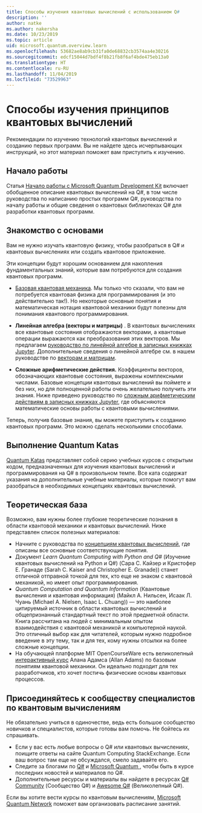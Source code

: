 ```yaml
---
title: Способы изучения квантовых вычислений с использованием Q#
description: ''
author: natke
ms.author: nakersha
ms.date: 10/23/2019
ms.topic: article
uid: microsoft.quantum.overview.learn
ms.openlocfilehash: 53682ae8ab9cb31fa0de68832cb3574aa4e30216
ms.sourcegitcommit: edcf15044d7bdf4f8b21fb8f6af4bde475eb13a0
ms.translationtype: HT
ms.contentlocale: ru-RU
ms.lasthandoff: 11/04/2019
ms.locfileid: "73529963"
---
```

# <a name="how-to-learn-quantum-computing"></a>Способы изучения принципов квантовых вычислений

Рекомендации по изучению технологий квантовых вычислений и созданию первых программ. Вы не найдете здесь исчерпывающих инструкций, но этот материал поможет вам приступить к изучению.

## <a name="getting-started-overview"></a>Начало работы

Статья [Начало работы с Microsoft Quantum Development Kit](xref:microsoft.quantum.welcome) включает обобщенное описание квантовых вычислений на Q#, в том числе руководства по написанию простых программ Q#, руководства по началу работы и общие сведения о квантовых библиотеках Q# для разработки квантовых программ.

## <a name="learning-the-basics-what-do-you-need-to-know"></a>Знакомство с основами

Вам не нужно изучать квантовую физику, чтобы разобраться в Q# и квантовых вычислениях или создать квантовое приложение.

Эти концепции будут хорошим основанием для накопления фундаментальных знаний, которые вам потребуются для создания квантовых программ.  

* [Базовая квантовая механика](xref:microsoft.quantum.concepts.intro). Мы только что сказали, что вам не потребуется квантовая физика для программирования (и это действительно так!). Но некоторые основные понятия и математическая нотация квантовой механики будут полезны для понимания квантового программирования.

* **Линейная алгебра (векторы и матрицы)** . В квантовых вычислениях все квантовые состояния отображаются векторами, а квантовые операции выражаются как преобразования этих векторов.  Мы предлагаем [руководство по линейной алгебре в записных книжках Jupyter](https://github.com/microsoft/QuantumKatas/tree/master/tutorials/LinearAlgebra).  Дополнительные сведения о линейной алгебре см. в нашем руководстве по [векторам и матрицам](xref:microsoft.quantum.concepts.vectors).

* **Сложные арифметические действия.** Коэффициенты векторов, обозначающих квантовые состояния, выражены комплексными числами. Базовые концепции квантовых вычислений вы поймете и без них, но для полноценной работы очень желательно получить эти знания.  Ниже приведено руководство по [сложным арифметическим действиям в записных книжках Jupyter](https://github.com/microsoft/QuantumKatas/tree/master/tutorials/ComplexArithmetic), где объясняются математические основы работы с квантовыми вычислениями. 

Теперь, получив базовые знания, вы можете приступить к созданию квантовых программ.  Это можно сделать несколькими способами.

## <a name="do-the-quantum-katas"></a>Выполнение Quantum Katas

[Quantum Katas](xref:microsoft.quantum.overview.katas) представляет собой серию учебных курсов с открытым кодом, предназначенных для изучения квантовых вычислений и программирования на Q# в произвольном темпе.  Все ката содержат указания на дополнительные учебные материалы, которые помогут вам разобраться в необходимых концепциях квантовых вычислений.  

## <a name="dive-into-the-theory"></a>Теоретическая база

Возможно, вам нужны более глубокие теоретические познания в области квантовой механики и квантовых вычислений. Ниже представлен список полезных материалов:

* Начните с руководства по [концепциям квантовых вычислений](xref:microsoft.quantum.concepts.intro), где описаны все основные соответствующие понятия.
* Документ _Learn Quantum Computing with Python and Q#_ (Изучение квантовых вычислений на Python и Q#) (Сара C. Кайзер и Кристофер E. Гранаде (Sarah C. Kaiser and Christopher E. Granade)) станет отличной отправной точкой для тех, кто еще не знаком с квантовой механикой, но имеет опыт программирования.
* _Quantum Computation and Quantum Information_ (Квантовые вычисления и квантовая информация) (Майкл А. Нильсен, Исаак Л. Чуань (Michael A. Nielsen, Isaac L. Chuang)) — это наиболее цитируемый источник в области квантовых вычислений и общепризнанный стандартный текст по этой предметной области. Книга рассчитана на людей с минимальным опытом взаимодействия с квантовой механикой и компьютерной наукой. Это отличный выбор как для читателей, которым нужно подробное введение в эту тему, так и для тех, кому нужны отсылки на более сложные концепции.
* На обучающей платформе MIT OpenCourseWare есть великолепный [интерактивный курс](https://www.youtube.com/watch?v=lZ3bPUKo5zc&list=PLUl4u3cNGP61-9PEhRognw5vryrSEVLPr) Алана Адамса (Allan Adams) по базовым понятиям квантовой механики. Он идеально подходит для тех разработчиков, кто хочет постичь физические основы квантовых процессов.

## <a name="join-the-quantum-community"></a>Присоединяйтесь к сообществу специалистов по квантовым вычислениям

Не обязательно учиться в одиночестве, ведь есть большое сообщество новичков и специалистов, которые готовы вам помочь. Не бойтесь их спрашивать.

* Если у вас есть любые вопросы о Q# или квантовых вычислениях, поищите ответы на сайте Quantum Computing StackExchange. Если ваш вопрос там еще не обсуждался, смело задавайте его. 
* Следите за блогами по [Q#](https://devblogs.microsoft.com/qsharp/) и [Microsoft Quantum ](https://cloudblogs.microsoft.com/quantum/), чтобы быть в курсе последних новостей и материалов по Q#.
* Дополнительные ресурсы и материалы вы найдете в ресурсах [Q# Community](https://qsharp.community/) (Сообщество Q#) и [Awesome Q#](https://project-awesome.org/ebraminio/awesome-qsharp) (Великолепный Q#).

 Если вы хотите вести курсы по квантовым вычислениям, [Microsoft Quantum Network](https://info.microsoft.com/LearnMoreAboutMicrosoftQuantumNetwork.html) поможет вам организовать расписание занятий.  

